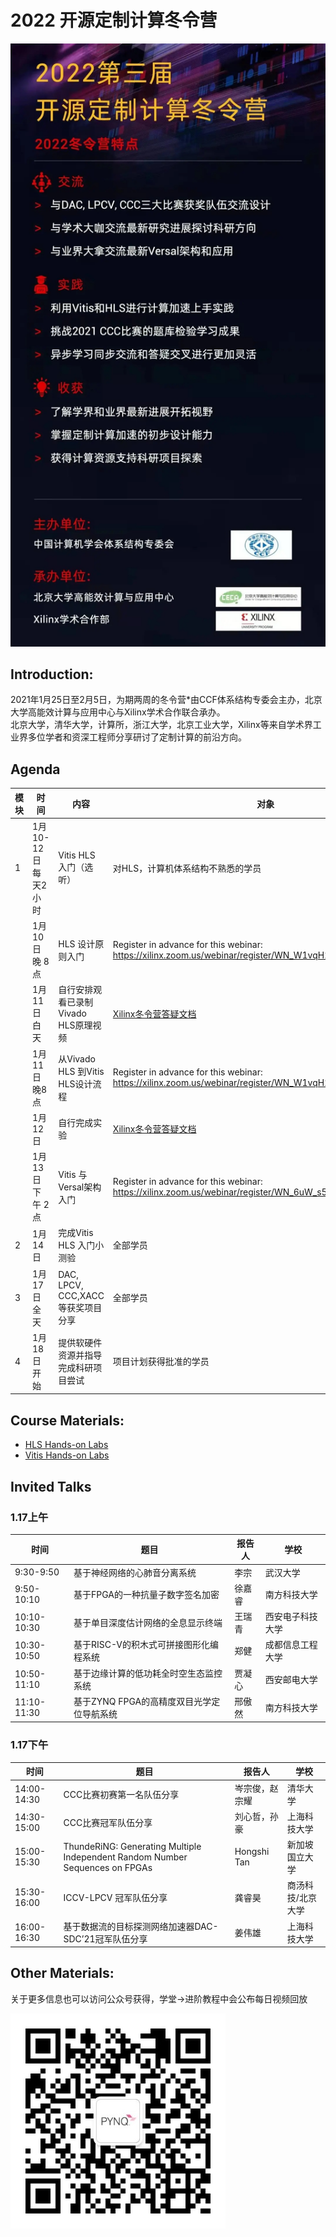 # 2022 开源定制计算冬令营

![image](image/winter_camp22.jpg)

## Introduction:
2021年1月25日至2月5日，为期两周的冬令营*由CCF体系结构专委会主办，北京大学高能效计算与应用中心与Xilinx学术合作联合承办。  
北京大学，清华大学，计算所，浙江大学，北京工业大学，Xilinx等来自学术界工业界多位学者和资深工程师分享研讨了定制计算的前沿方向。  

## Agenda
| **模块** | **时间**             | **内容**                             | **对象**                                                     |
| -------- | -------------------- | ------------------------------------ | ------------------------------------------------------------ |
| 1        | 1月10-12日 每天2小时 | Vitis HLS 入门（选听）               | 对HLS，计算机体系结构不熟悉的学员                            |
|          | 1月10日晚 8点        | HLS 设计原则入门                     | Register  in advance for this webinar:   https://xilinx.zoom.us/webinar/register/WN_W1vqH2eNThyCfcMQvBpdRg |
|          | 1月11日 白天         | 自行安排观看已录制Vivado HLS原理视频 | [Xilinx冬令营答疑文档](https://docs.qq.com/doc/DSlB1R1Z2Rm55Z3Nw) |
|          | 1月11日晚8点         | 从Vivado  HLS 到Vitis HLS设计流程    | Register  in advance for this webinar:   https://xilinx.zoom.us/webinar/register/WN_W1vqH2eNThyCfcMQvBpdRg |
|          | 1月12日              | 自行完成实验                         | [Xilinx冬令营答疑文档](https://docs.qq.com/doc/DSlB1R1Z2Rm55Z3Nw) |
|          | 1月13日 下午 2点     | Vitis 与Versal架构入门               | Register  in advance for this webinar:   https://xilinx.zoom.us/webinar/register/WN_6uW_s5r0R3K-dmEBPnY-0Q |
| 2        | 1月14日              | 完成Vitis  HLS 入门小测验            | 全部学员                                                     |
| 3        | 1月17日 全天         | DAC, LPCV, CCC,XACC等获奖项目分享    | 全部学员                                                     |
| 4        | 1月18日 开始         | 提供软硬件资源并指导完成科研项目尝试 | 项目计划获得批准的学员                                       |


## Course Materials:
* [HLS Hands-on Labs](https://github.com/xupgit/High-Level-Synthesis-Flow-on-Zynq-using-Vivado-HLS)
* [Vitis Hands-on Labs](https://xilinx.github.io/xup_compute_acceleration/)

## Invited Talks

### 1.17上午

| **时间**    | **题目**                                  | **报告人** | **学校**         |
| ----------- | ----------------------------------------- | ---------- | ---------------- |
| 9:30-9:50   | 基于神经网络的心肺音分离系统              | 李宗       | 武汉大学         |
| 9:50-10:10  | 基于FPGA的一种抗量子数字签名加密          | 徐嘉睿     | 南方科技大学     |
| 10:10-10:30 | 基于单目深度估计网络的全息显示终端        | 王瑞青     | 西安电子科技大学 |
| 10:30-10:50 | 基于RISC-V的积木式可拼接图形化编程系统    | 郑健       | 成都信息工程大学 |
| 10:50-11:10 | 基于边缘计算的低功耗全时空生态监控系统    | 贾凝心     | 西安邮电大学     |
| 11:10-11:30 | 基于ZYNQ FPGA的高精度双目光学定位导航系统 | 邢傲然     | 南方科技大学     |

### 1.17下午

| **时间**    | **题目**                                                     | **报告人**     | **学校**          |
| ----------- | ------------------------------------------------------------ | -------------- | ----------------- |
| 14:00-14:30 | CCC比赛初赛第一名队伍分享                                    | 岑宗俊，赵宗耀 | 清华大学          |
| 14:30-15:00 | CCC比赛冠军队伍分享                                          | 刘心哲，孙豪   | 上海科技大学      |
| 15:00-15:30 | ThundeRiNG:  Generating Multiple Independent Random Number Sequences on FPGAs | Hongshi Tan    | 新加坡国立大学    |
| 15:30-16:00 | ICCV-LPCV 冠军队伍分享                                       | 龚睿昊         | 商汤科技/北京大学 |
| 16:00-16:30 | 基于数据流的目标探测网络加速器DAC-SDC’21冠军队伍分享         | 姜伟雄         | 上海科技大学      |

## Other Materials:

关于更多信息也可以访问公众号获得，学堂->进阶教程中会公布每日视频回放  

![image](image/qrcode_Pynq_small.jpg)

